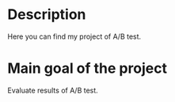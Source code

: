 # Description
Here you can find my project of A/B test. 
# Main goal of the project
Evaluate results of A/B test. 
